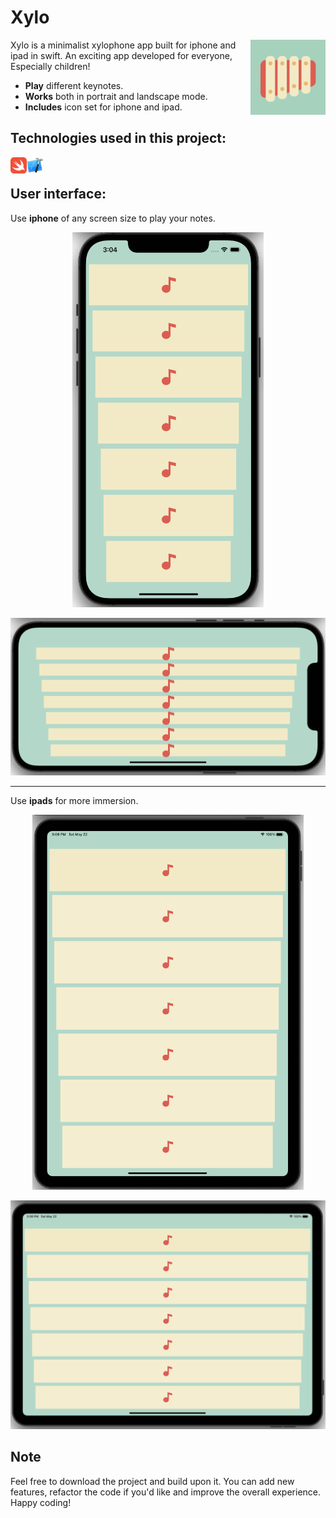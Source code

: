 # Xylo 

<img src="./Documentation/logo.png" align="right"
     alt="Xylo logo by MZ" width="120" height="120">

Xylo is a minimalist xylophone app built for iphone and ipad in swift. An exciting
app developed for everyone, Especially children!

* **Play** different keynotes.
* **Works** both in portrait and landscape mode.
* **Includes** icon set for iphone and ipad.

## Technologies used in this project:

<img align="left" alt="Swift" width="26px" src="https://raw.githubusercontent.com/github/explore/80688e429a7d4ef2fca1e82350fe8e3517d3494d/topics/swift/swift.png" />
<img align="left" alt="Xcode" width="26px" src="https://raw.githubusercontent.com/github/explore/80688e429a7d4ef2fca1e82350fe8e3517d3494d/topics/xcode/xcode.png" />
<br />

## User interface:

Use **iphone** of any screen size to play your notes.

<p align="center">
  <img src="./Documentation/iphoneP.png" alt="iphone" height="600">
</p>

<p align="center">
  <img src="./Documentation/iphoneLS.png" alt="iphone" width="750">
</p>

---

Use **ipads** for more immersion.

<p align="center">
  <img src="./Documentation/ipadP.png" alt="ipad" height="600">
</p>

<p align="center">
  <img src="./Documentation/ipadLS.png" alt="ipad" width="750">
</p>

## Note

Feel free to download the project and build upon it. You can add
new features, refactor the code if you'd like and improve 
the overall experience. Happy coding!